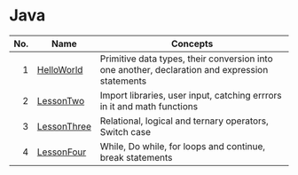 # Java

| No. | Name | Concepts |
|----:|------|----------|
|1| [HelloWorld](../master/HelloWorld.java)| Primitive data types, their conversion into one another, declaration and expression statements|
|2| [LessonTwo](../master/LessonTwo.java)| Import libraries, user input, catching errrors in it and math functions|
|3| [LessonThree](../master/LessonThree.java)| Relational, logical and ternary operators, Switch case|
|4| [LessonFour](../master/LessonFour.java)| While, Do while, for loops and continue, break statements|